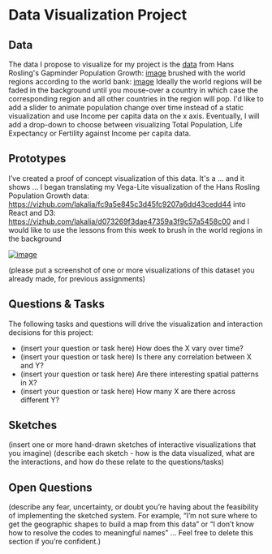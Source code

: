 # Data Visualization Project

## Data

The data I propose to visualize for my project is the [data](https://gist.github.com/lakalia/ca6cc81792b9d357a20cf2f9fd4c7924) from Hans Rosling's Gapminder Population Growth: [image](https://github.com/lakalia/dataviz-project-proposal/blob/master/Hans_Rosling_visualization.gif) 
brushed with the world regions according to the world bank:
[image](https://d3js.slack.com/files/U0199ME1BD4/F01AV760TEF/world-regions-according-to-the-world-bank.gif)
Ideally the world regions will be faded in the background until you mouse-over a country in which case the corresponding region and all other countries in the region will pop. 
I'd like to add a slider to animate population change over time instead of a static visualization and use Income per capita data on the x axis. Eventually, I will add a drop-down to choose between visualizing Total Population, Life Expectancy or Fertility against Income per capita data.



## Prototypes

I’ve created a proof of concept visualization of this data. It's a ... and it shows ...
I began translating my Vega-Lite visualization of the Hans Rosling Population Growth data:
https://vizhub.com/lakalia/fc9a5e845c3d45fc9207a6dd43cedd44
into React and D3:
https://vizhub.com/lakalia/d073269f3dae47359a3f9c57a5458c00
and I would like to use the lessons from this week to brush in the world regions in the background

[![image](https://user-images.githubusercontent.com/68416/65240758-9ef6c980-daff-11e9-9ffa-e35fc62683d2.png)](https://beta.vizhub.com/curran/eab039ad1765433cb51aad167d9deae4)

(please put a screenshot of one or more visualizations of this dataset you already made, for previous assignments)

## Questions & Tasks

The following tasks and questions will drive the visualization and interaction decisions for this project:

 * (insert your question or task here) How does the X vary over time?
 * (insert your question or task here) Is there any correlation between X and Y?
 * (insert your question or task here) Are there interesting spatial patterns in X?
 * (insert your question or task here) How many X are there across different Y?

## Sketches

(insert one or more hand-drawn sketches of interactive visualizations that you imagine)
(describe each sketch - how is the data visualized, what are the interactions, and how do these relate to the questions/tasks)

## Open Questions

(describe any fear, uncertainty, or doubt you’re having about the feasibility of implementing the sketched system. For example, “I’m not sure where to get the geographic shapes to build a map from this data” or “I don’t know how to resolve the codes to meaningful names” … Feel free to delete this section if you’re confident.)
